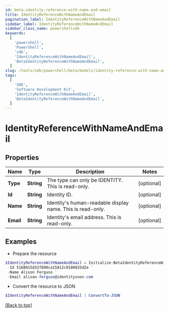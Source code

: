 ```yaml
---
id: beta-identity-reference-with-name-and-email
title: IdentityReferenceWithNameAndEmail
pagination_label: IdentityReferenceWithNameAndEmail
sidebar_label: IdentityReferenceWithNameAndEmail
sidebar_class_name: powershellsdk
keywords:
  [
    'powershell',
    'PowerShell',
    'sdk',
    'IdentityReferenceWithNameAndEmail',
    'BetaIdentityReferenceWithNameAndEmail',
  ]
slug: /tools/sdk/powershell/beta/models/identity-reference-with-name-and-email
tags:
  [
    'SDK',
    'Software Development Kit',
    'IdentityReferenceWithNameAndEmail',
    'BetaIdentityReferenceWithNameAndEmail',
  ]
---
```


# IdentityReferenceWithNameAndEmail

## Properties

| Name | Type | Description | Notes |
| --- | --- | --- | --- |
| **Type** | **String** | The type can only be IDENTITY. This is read-only. | [optional] |
| **Id** | **String** | Identity ID. | [optional] |
| **Name** | **String** | Identity's human-readable display name. This is read-only. | [optional] |
| **Email** | **String** | Identity's email address. This is read-only. | [optional] |

## Examples

- Prepare the resource

```powershell
$IdentityReferenceWithNameAndEmail = Initialize-BetaIdentityReferenceWithNameAndEmail  -Type IDENTITY `
 -Id 5168015d32f890ca15812c9180835d2e `
 -Name Alison Ferguso `
 -Email alison.ferguso@identitysoon.com
```

- Convert the resource to JSON

```powershell
$IdentityReferenceWithNameAndEmail | ConvertTo-JSON
```

[[Back to top]](#)
